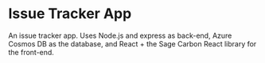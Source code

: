 # Issue Tracker App
An issue tracker app. Uses Node.js and express as back-end, Azure Cosmos DB as the database, and React + the Sage Carbon React library for the front-end.